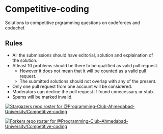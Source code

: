 # Competitive-coding  
Solutions to competitive prgramming questions on codeforces and codechef.

## Rules
- All the submissions should have editorial, solution and explaination of the solution.
- Atleast 10 problems should be there to be qualified as valid pull request. 
  - However it does not mean that it will be counted as a valid pull request.
  - The submitted solutions should not overlap with any of the present.
- Only one pull request from one account will be considered.
- Moderators can decline the pull request if found unnecessary or stub.
- Spams will be marked invalid.  

[![Stargazers repo roster for @Programming-Club-Ahmedabad-University/Competitive-coding](https://reporoster.com/stars/Programming-Club-Ahmedabad-University/Competitive-coding)](https://github.com/Programming-Club-Ahmedabad-University/Competitive-coding/stargazers)

[![Forkers repo roster for @Programming-Club-Ahmedabad-University/Competitive-coding](https://reporoster.com/forks/Programming-Club-Ahmedabad-University/Competitive-coding)](https://github.com/Programming-Club-Ahmedabad-University/Competitive-coding/network/members)
 

